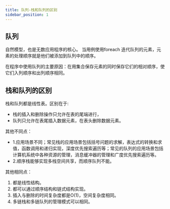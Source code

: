 ```yaml
---
title: 队列-栈和队列的区别
sidebar_position: 1
---
```


## 队列
自然模型，也是无数应用程序的核心。
当用例使用foreach 迭代队列的元素，元素的处理顺序就是他们被添加到队列中的顺序。

在程序中使用队列的主要原因：在用集合保存元素的同时保存它们的相对顺序，使它们入列顺序和出列顺序相同。

## 栈和队列的区别
栈和队列都是线性表。区别在于:
* 栈的插入和删除操作只允许在表的尾端进行，
* 队列只允许在表尾插入数据元素，在表头删除数据元素。

其他不同点：
* 1.应用场景不同；常见栈的应用场景包括括号问题的求解，表达式的转换和求值，函数调用和递归实现，深度优先搜索遍历等；常见的队列的应用场景包括计算机系统中各种资源的管理，消息缓冲器的管理和广度优先搜索遍历等。
* 2.顺序栈能够实现多栈空间共享，而顺序队列不能。

其他相同点：
1. 都是线性结构。
2. 都可以通过顺序结构和链式结构实现。
3. 插入与删除的时间复杂度都是O(1)，空间复杂度相同。
4. 多链栈和多链队列的管理模式可以相同。
